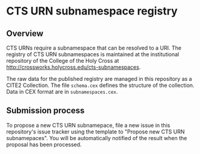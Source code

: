 # CTS URN subnamespace registry


## Overview


CTS URNs require a subnamespace that can be resolved to a URI.   The registry of CTS URN subnamespaces is maintained at the institutional repository of the College of the Holy Cross at <http://crossworks.holycross.edu/cts-subnamespaces>.

The raw data for the published registry are managed in this repository as a CITE2 Collection.  The file `schema.cex` defines the structure of the collection.  Data in CEX format are in `subnamespaces.cex`.


## Submission process

To propose a new CTS URN subnamepace, file a new issue in this repository's issue tracker using the template to "Propose new CTS URN subnamepaces".  You will be automatically notified of the result when the proposal has been processed.
